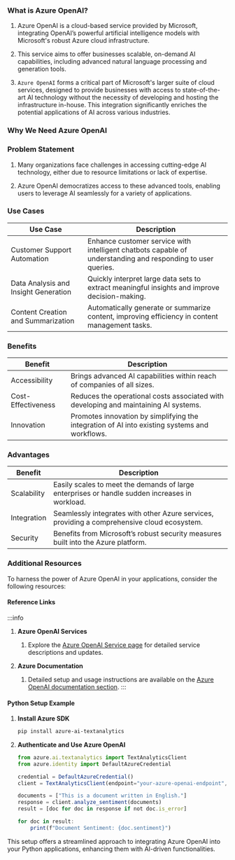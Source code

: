 ### What is Azure OpenAI?

1. Azure OpenAI is a cloud-based service provided by Microsoft, integrating
   OpenAI’s powerful artificial intelligence models with Microsoft's robust
   Azure cloud infrastructure.

2. This service aims to offer businesses scalable, on-demand AI capabilities,
   including advanced natural language processing and generation tools.

3. `Azure OpenAI` forms a critical part of Microsoft's larger suite of cloud
   services, designed to provide businesses with access to state-of-the-art AI
   technology without the necessity of developing and hosting the infrastructure
   in-house. This integration significantly enriches the potential applications
   of AI across various industries.

### Why We Need Azure OpenAI

### Problem Statement

1. Many organizations face challenges in accessing cutting-edge AI technology,
   either due to resource limitations or lack of expertise.

2. Azure OpenAI democratizes access to these advanced tools, enabling users to
   leverage AI seamlessly for a variety of applications.

### Use Cases

<table class="table-size-for-cloud-services">
    <thead>
        <tr>
            <th>Use Case</th>
            <th>Description</th>
        </tr>
    </thead>
    <tbody>
        <tr>
            <td><span class="custom-header">Customer Support Automation</span></td>
            <td>Enhance customer service with intelligent chatbots capable of understanding and responding to user queries.</td>
        </tr>
        <tr>
            <td><span class="custom-header">Data Analysis and Insight Generation</span></td>
            <td>Quickly interpret large data sets to extract meaningful insights and improve decision-making.</td>
        </tr>
        <tr>
            <td><span class="custom-header">Content Creation and Summarization</span></td>
            <td>Automatically generate or summarize content, improving efficiency in content management tasks.</td>
        </tr>
    </tbody>
</table>

### Benefits

<table class="table-size-for-cloud-services">
    <thead>
        <tr>
            <th>Benefit</th>
            <th>Description</th>
        </tr>
    </thead>
    <tbody>
        <tr>
            <td><span class="custom-header">Accessibility</span></td>
            <td>Brings advanced AI capabilities within reach of companies of all sizes.</td>
        </tr>
        <tr>
            <td><span class="custom-header">Cost-Effectiveness</span></td>
            <td>Reduces the operational costs associated with developing and maintaining AI systems.</td>
        </tr>
        <tr>
            <td><span class="custom-header">Innovation</span></td>
            <td>Promotes innovation by simplifying the integration of AI into existing systems and workflows.</td>
        </tr>
    </tbody>
</table>

### Advantages

<table class="table-size-for-cloud-services">
    <thead>
        <tr>
            <th>Benefit</th>
            <th>Description</th>
        </tr>
    </thead>
    <tbody>
        <tr>
            <td><span class="custom-header">Scalability</span></td>
            <td>Easily scales to meet the demands of large enterprises or handle sudden increases in workload.</td>
        </tr>
        <tr>
            <td><span class="custom-header">Integration</span></td>
            <td>Seamlessly integrates with other Azure services, providing a comprehensive cloud ecosystem.</td>
        </tr>
        <tr>
            <td><span class="custom-header">Security</span></td>
            <td>Benefits from Microsoft’s robust security measures built into the Azure platform.</td>
        </tr>
    </tbody>
</table>

### Additional Resources

To harness the power of Azure OpenAI in your applications, consider the
following resources:

#### Reference Links

:::info

1. **Azure OpenAI Services**

   1. Explore the
     [Azure OpenAI Service page](https://azure.microsoft.com/en-in/products/ai-services/openai-service)
     for detailed service descriptions and updates.

2. **Azure Documentation**
   1. Detailed setup and usage instructions are available on the
     [Azure OpenAI documentation section](https://learn.microsoft.com/en-us/azure/ai-services/openai/).
     :::

#### Python Setup Example

1. **Install Azure SDK**

   ```bash
   pip install azure-ai-textanalytics
   ```

2. **Authenticate and Use Azure OpenAI**

   ```js
   from azure.ai.textanalytics import TextAnalyticsClient
   from azure.identity import DefaultAzureCredential

   credential = DefaultAzureCredential()
   client = TextAnalyticsClient(endpoint="your-azure-openai-endpoint", credential=credential)

   documents = ["This is a document written in English."]
   response = client.analyze_sentiment(documents)
   result = [doc for doc in response if not doc.is_error]

   for doc in result:
       print(f"Document Sentiment: {doc.sentiment}")
   ```

This setup offers a streamlined approach to integrating Azure OpenAI into your
Python applications, enhancing them with AI-driven functionalities.
